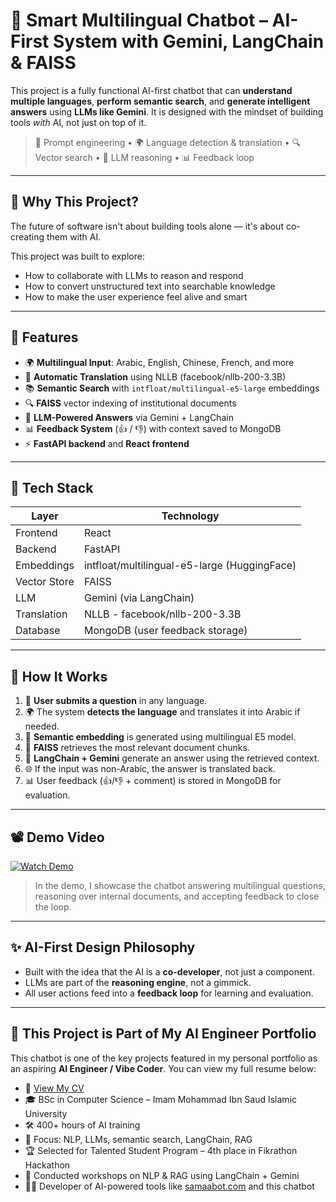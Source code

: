 
# 🤖 Smart Multilingual Chatbot – AI-First System with Gemini, LangChain & FAISS

This project is a fully functional AI-first chatbot that can **understand multiple languages**, **perform semantic search**, and **generate intelligent answers** using **LLMs like Gemini**. It is designed with the mindset of building tools *with* AI, not just on top of it.

> 🧠 Prompt engineering • 🌍 Language detection & translation • 🔍 Vector search • 💬 LLM reasoning • 📊 Feedback loop

---

## 🎯 Why This Project?

The future of software isn't about building tools alone — it's about co-creating them with AI.

This project was built to explore:
- How to collaborate with LLMs to reason and respond
- How to convert unstructured text into searchable knowledge
- How to make the user experience feel alive and smart

---

## 🧠 Features

- 🌍 **Multilingual Input**: Arabic, English, Chinese, French, and more
- 🤖 **Automatic Translation** using NLLB (facebook/nllb-200-3.3B)
- 📚 **Semantic Search** with `intfloat/multilingual-e5-large` embeddings
- 🔍 **FAISS** vector indexing of institutional documents
- 💬 **LLM-Powered Answers** via Gemini + LangChain
- 📊 **Feedback System** (👍 / 👎) with context saved to MongoDB
- ⚡ **FastAPI backend** and **React frontend**

---

## 🧱 Tech Stack

| Layer        | Technology                                       |
|--------------|--------------------------------------------------|
| Frontend     | React                                            |
| Backend      | FastAPI                                          |
| Embeddings   | intfloat/multilingual-e5-large (HuggingFace)     |
| Vector Store | FAISS                                            |
| LLM          | Gemini (via LangChain)                           |
| Translation  | NLLB - facebook/nllb-200-3.3B                    |
| Database     | MongoDB (user feedback storage)                  |

---

## 🚀 How It Works

1. 📝 **User submits a question** in any language.
2. 🌍 The system **detects the language** and translates it into Arabic if needed.
3. 🔎 **Semantic embedding** is generated using multilingual E5 model.
4. 🧠 **FAISS** retrieves the most relevant document chunks.
5. 🤖 **LangChain + Gemini** generate an answer using the retrieved context.
6. 🌐 If the input was non-Arabic, the answer is translated back.
7. 📊 User feedback (👍/👎 + comment) is stored in MongoDB for evaluation.

---

## 📽️ Demo Video

[![Watch Demo](https://img.shields.io/badge/Demo-YouTube-red?logo=youtube)](https://https://youtu.be/v-Ju4PtYBMg?si=VLbBF4v_D6s9SiDp)

> In the demo, I showcase the chatbot answering multilingual questions, reasoning over internal documents, and accepting feedback to close the loop.


---

## ✨ AI-First Design Philosophy

* Built with the idea that the AI is a **co-developer**, not just a component.
* LLMs are part of the **reasoning engine**, not a gimmick.
* All user actions feed into a **feedback loop** for learning and evaluation.

---

## 📎 This Project is Part of My AI Engineer Portfolio

This chatbot is one of the key projects featured in my personal portfolio as an aspiring **AI Engineer / Vibe Coder**. You can view my full resume below:

- 📄 [View My CV](https://drive.google.com/file/d/1G3oOK0NwSi_IOGRtZoZF4NSq4D6HAzYJ/view?usp=sharing)
- 🎓 BSc in Computer Science – Imam Mohammad Ibn Saud Islamic University  
- 🛠️ 400+ hours of AI training  
- 🧠 Focus: NLP, LLMs, semantic search, LangChain, RAG  
- 🏆 Selected for Talented Student Program – 4th place in Fikrathon Hackathon  
- 💼 Conducted workshops on NLP & RAG using LangChain + Gemini  
- 👩‍💻 Developer of AI-powered tools like [samaabot.com](https://samaabot.com) and this chatbot
